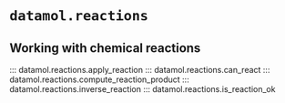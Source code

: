 # `datamol.reactions`

## Working with chemical reactions

::: datamol.reactions.apply_reaction
::: datamol.reactions.can_react
::: datamol.reactions.compute_reaction_product
::: datamol.reactions.inverse_reaction
::: datamol.reactions.is_reaction_ok
